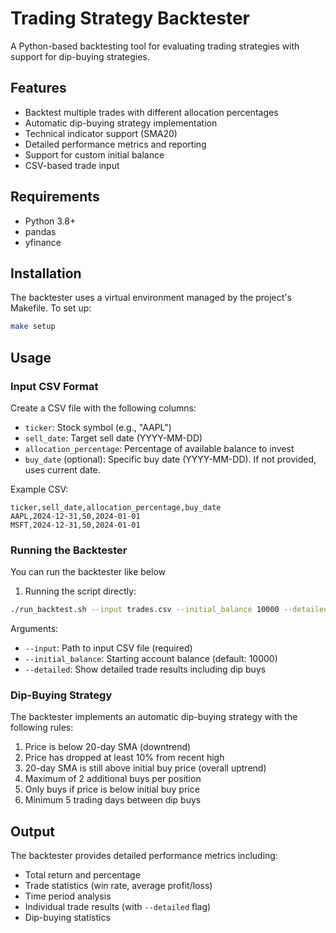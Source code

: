 # Trading Strategy Backtester

A Python-based backtesting tool for evaluating trading strategies with support for dip-buying strategies.

## Features

- Backtest multiple trades with different allocation percentages
- Automatic dip-buying strategy implementation
- Technical indicator support (SMA20)
- Detailed performance metrics and reporting
- Support for custom initial balance
- CSV-based trade input

## Requirements

- Python 3.8+
- pandas
- yfinance

## Installation

The backtester uses a virtual environment managed by the project's Makefile. To set up:

```bash
make setup
```

## Usage

### Input CSV Format

Create a CSV file with the following columns:
- `ticker`: Stock symbol (e.g., "AAPL")
- `sell_date`: Target sell date (YYYY-MM-DD)
- `allocation_percentage`: Percentage of available balance to invest
- `buy_date` (optional): Specific buy date (YYYY-MM-DD). If not provided, uses current date.

Example CSV:
```csv
ticker,sell_date,allocation_percentage,buy_date
AAPL,2024-12-31,50,2024-01-01
MSFT,2024-12-31,50,2024-01-01
```

### Running the Backtester

You can run the backtester like below

1. Running the script directly:
```bash
./run_backtest.sh --input trades.csv --initial_balance 10000 --detailed
```

Arguments:
- `--input`: Path to input CSV file (required)
- `--initial_balance`: Starting account balance (default: 10000)
- `--detailed`: Show detailed trade results including dip buys

### Dip-Buying Strategy

The backtester implements an automatic dip-buying strategy with the following rules:
1. Price is below 20-day SMA (downtrend)
2. Price has dropped at least 10% from recent high
3. 20-day SMA is still above initial buy price (overall uptrend)
4. Maximum of 2 additional buys per position
5. Only buys if price is below initial buy price
6. Minimum 5 trading days between dip buys

## Output

The backtester provides detailed performance metrics including:
- Total return and percentage
- Trade statistics (win rate, average profit/loss)
- Time period analysis
- Individual trade results (with `--detailed` flag)
- Dip-buying statistics


